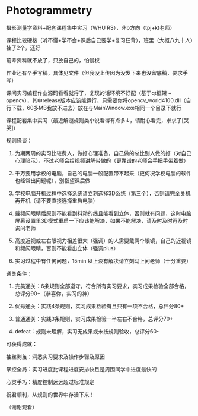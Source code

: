 # Photogrammetry
摄影测量学资料+配套课程集中实习（WHU RS），非b方向（tpj+kt老师）

课程比较硬核（听不懂+学不会+课后自己要学+复习狂背），班里（大概八九十人）挂了2个，还好

前辈资料就不放了，只放自己的，怕侵权

作业还有个手写稿，具体见文件（但我没上传因为没发下来也没留底稿，要求手写）

课间实习编程作业源码看看就得了，复现的话环境不好配（基于qt框架 + opencv），其中release版本应该能运行，只需要你将opencv_world4100.dll（自行下载，60多MB我放不进去）放在与MainWindow.exe相同一个目录下就行

课程配套集中实习（最近解谜规则类小说看得有点多↓，请耐心看完，求求了[哭哭]）

规则怪谈：

1. 为期两周的实习比较费人，做好心理准备，自己做的总比别人做的好（对自己心理暗示），不过老师会给视频讲解带做的（更靠谱的老师会手把手带着做）

2. 千万要用学校的电脑，自己的电脑一般配置带不起来（更何况学校电脑的软件也经常出问题呢），别指望课后做

3. 学校电脑开机过程中选择系统请立刻选择3D系统（第三个），否则请完全关机再开机（请不要直接选择重启电脑）

4. 戴频闪眼睛后原则不能看到抖动的线且能看到立体，否则就有问题，这时电脑屏幕设置里3D模式重启一下应该能解决，如果不能解决，请及时及时再及时询问老师

5. 高度近视或左右眼视力相差很大（强调）的人需要戴两个眼镜，自己的近视镜和频闪眼睛，否则不能看出立体（强调plus）

6. 实习过程中有任何问题，15min 以上没有解决请立刻马上问老师（十分重要）

通关条件：

1. 完美通关：6条规则全部遵守，符合所有实习要求，实习成果检验全部合格，总评分90+（恭喜你，实习的神）

2. 优秀通关：实践4条规则，实习成果检验有且只有一项不合格，总评分80+

3. 普通通关：实践3条规则，实习成果检验一半左右不合格，总评分70+

4. defeat：规则未理解，实习无成果或未按规则验收，总评分60-

可获得成就：

抽丝剥茧：洞悉实习要求及操作步骤及原因

掌控全局：实习进度比课程进度安排快且是周围同学中进度最快的

心灵手巧：精度控制远远超过标准规定

祝君顺利，从规则的世界中存活下来！

（谢谢观看）
